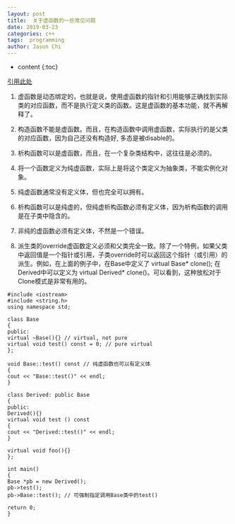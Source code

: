 ```yaml
---
layout: post
title:  关于虚函数的一些常见问题
date: 2019-03-23
categories: c++
tags:  programming
author: Jason Chi
---
```

* content
{:toc}





[引用此处](https://www.cnblogs.com/burellow/archive/2011/05/25/2056506.html)

1) 虚函数是动态绑定的，也就是说，使用虚函数的指针和引用能够正确找到实际类的对应函数，而不是执行定义类的函数。这是虚函数的基本功能，就不再解释了。

2) 构造函数不能是虚函数。而且，在构造函数中调用虚函数，实际执行的是父类的对应函数，因为自己还没有构造好, 多态是被disable的。

3) 析构函数可以是虚函数，而且，在一个复杂类结构中，这往往是必须的。

4) 将一个函数定义为纯虚函数，实际上是将这个类定义为抽象类，不能实例化对象。

5) 纯虚函数通常没有定义体，但也完全可以拥有。

6)  析构函数可以是纯虚的，但纯虚析构函数必须有定义体，因为析构函数的调用是在子类中隐含的。

7) 非纯的虚函数必须有定义体，不然是一个错误。

8) 派生类的override虚函数定义必须和父类完全一致。除了一个特例，如果父类中返回值是一个指针或引用，子类override时可以返回这个指针（或引用）的派生。例如，在上面的例子中，在Base中定义了 virtual Base* clone(); 在Derived中可以定义为 virtual Derived* clone()。可以看到，这种放松对于Clone模式是非常有用的。


```
#include <iostream>
#include <string.h>
using namespace std;

class Base
{
public:
virtual ~Base(){} // virtual, not pure
virtual void test() const = 0; // pure virtual
};

void Base::test() const // 纯虚函数也可以有定义体
{
cout << "Base::test()" << endl;
}

class Derived: public Base
{
public:
Derived(){}
virtual void test () const
{
cout << "Derived::test()" << endl;
}

virtual void foo(){}
};

int main()
{
Base *pb = new Derived();
pb->test();
pb->Base::test(); // 可强制指定调用Base类中的test()

return 0;
}
```
